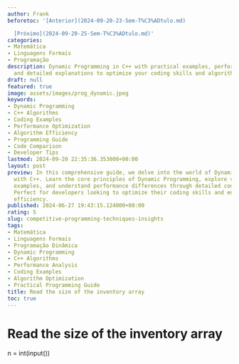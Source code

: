 ```yaml
---
author: Frank
beforetoc: '[Anterior](2024-09-20-23-Sem-T%C3%ADtulo.md)

  [Próximo](2024-09-20-25-Sem-T%C3%ADtulo.md)'
categories:
- Matemática
- Linguagens Formais
- Programação
description: Dynamic Programming in C++ with practical examples, performance analysis,
  and detailed explanations to optimize your coding skills and algorithm efficiency.
draft: null
featured: true
image: assets/images/prog_dynamic.jpeg
keywords:
- Dynamic Programming
- C++ Algorithms
- Coding Examples
- Performance Optimization
- Algorithm Efficiency
- Programming Guide
- Code Comparison
- Developer Tips
lastmod: 2024-09-20 22:35:36.353000+00:00
layout: post
preview: In this comprehensive guide, we delve into the world of Dynamic Programming
  with C++. Learn the core principles of Dynamic Programming, explore various algorithmic
  examples, and understand performance differences through detailed code comparisons.
  Perfect for developers looking to optimize their coding skills and enhance algorithm
  efficiency.
published: 2024-06-27 19:43:15.124000+00:00
rating: 5
slug: competitive-programming-techniques-insights
tags:
- Matemática
- Linguagens Formais
- Programação Dinâmica
- Dynamic Programming
- C++ Algorithms
- Performance Analysis
- Coding Examples
- Algorithm Optimization
- Practical Programming Guide
title: Read the size of the inventory array
toc: true
---
```

# Read the size of the inventory array
n = int(input())

